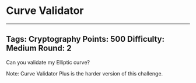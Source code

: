 # Curve Validator

------
Tags: Cryptography
Points: 500
Difficulty: Medium
Round: 2
------

Can you validate my Elliptic curve?

Note: Curve Validator Plus is the harder version of this challenge.
